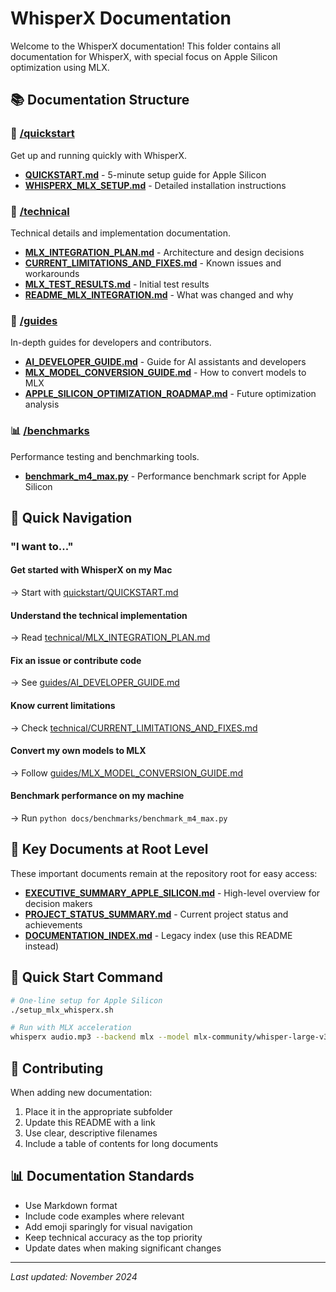 # WhisperX Documentation

Welcome to the WhisperX documentation! This folder contains all documentation for WhisperX, with special focus on Apple Silicon optimization using MLX.

## 📚 Documentation Structure

### 🚀 [/quickstart](./quickstart/)
Get up and running quickly with WhisperX.
- **[QUICKSTART.md](./quickstart/QUICKSTART.md)** - 5-minute setup guide for Apple Silicon
- **[WHISPERX_MLX_SETUP.md](./quickstart/WHISPERX_MLX_SETUP.md)** - Detailed installation instructions

### 🔧 [/technical](./technical/)
Technical details and implementation documentation.
- **[MLX_INTEGRATION_PLAN.md](./technical/MLX_INTEGRATION_PLAN.md)** - Architecture and design decisions
- **[CURRENT_LIMITATIONS_AND_FIXES.md](./technical/CURRENT_LIMITATIONS_AND_FIXES.md)** - Known issues and workarounds
- **[MLX_TEST_RESULTS.md](./technical/MLX_TEST_RESULTS.md)** - Initial test results
- **[README_MLX_INTEGRATION.md](./technical/README_MLX_INTEGRATION.md)** - What was changed and why

### 📖 [/guides](./guides/)
In-depth guides for developers and contributors.
- **[AI_DEVELOPER_GUIDE.md](./guides/AI_DEVELOPER_GUIDE.md)** - Guide for AI assistants and developers
- **[MLX_MODEL_CONVERSION_GUIDE.md](./guides/MLX_MODEL_CONVERSION_GUIDE.md)** - How to convert models to MLX
- **[APPLE_SILICON_OPTIMIZATION_ROADMAP.md](./guides/APPLE_SILICON_OPTIMIZATION_ROADMAP.md)** - Future optimization analysis

### 📊 [/benchmarks](./benchmarks/)
Performance testing and benchmarking tools.
- **[benchmark_m4_max.py](./benchmarks/benchmark_m4_max.py)** - Performance benchmark script for Apple Silicon

## 🎯 Quick Navigation

### "I want to..."

#### Get started with WhisperX on my Mac
→ Start with [quickstart/QUICKSTART.md](./quickstart/QUICKSTART.md)

#### Understand the technical implementation
→ Read [technical/MLX_INTEGRATION_PLAN.md](./technical/MLX_INTEGRATION_PLAN.md)

#### Fix an issue or contribute code
→ See [guides/AI_DEVELOPER_GUIDE.md](./guides/AI_DEVELOPER_GUIDE.md)

#### Know current limitations
→ Check [technical/CURRENT_LIMITATIONS_AND_FIXES.md](./technical/CURRENT_LIMITATIONS_AND_FIXES.md)

#### Convert my own models to MLX
→ Follow [guides/MLX_MODEL_CONVERSION_GUIDE.md](./guides/MLX_MODEL_CONVERSION_GUIDE.md)

#### Benchmark performance on my machine
→ Run `python docs/benchmarks/benchmark_m4_max.py`

## 📝 Key Documents at Root Level

These important documents remain at the repository root for easy access:
- **[EXECUTIVE_SUMMARY_APPLE_SILICON.md](../EXECUTIVE_SUMMARY_APPLE_SILICON.md)** - High-level overview for decision makers
- **[PROJECT_STATUS_SUMMARY.md](../PROJECT_STATUS_SUMMARY.md)** - Current project status and achievements
- **[DOCUMENTATION_INDEX.md](../DOCUMENTATION_INDEX.md)** - Legacy index (use this README instead)

## 🚀 Quick Start Command

```bash
# One-line setup for Apple Silicon
./setup_mlx_whisperx.sh

# Run with MLX acceleration
whisperx audio.mp3 --backend mlx --model mlx-community/whisper-large-v3-mlx
```

## 🤝 Contributing

When adding new documentation:
1. Place it in the appropriate subfolder
2. Update this README with a link
3. Use clear, descriptive filenames
4. Include a table of contents for long documents

## 📊 Documentation Standards

- Use Markdown format
- Include code examples where relevant
- Add emoji sparingly for visual navigation
- Keep technical accuracy as the top priority
- Update dates when making significant changes

---

*Last updated: November 2024*
